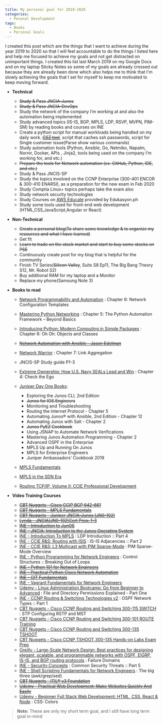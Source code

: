 ```yaml
---
title: My personal goal for 2019-2020
categories:
  - Pesonal Development
tags:
  - Books
  - Personal Goals
---
```


I created this post which are the things that I want to achieve during the year 2019 to 2020 so that I will feel accountable to do the things I listed here and help me focused to achieve my goals and not get distracted on unimportant things.  I created this list last March 2019 on my Google Docs  and on my laptop Sticky Notes so some of my goals are already crossed out because they are already been done which also helps me to think that I'm slowly achieving the goals that I set for myself to keep me motivated to keep moving forward.

  * **Technical** 
      * <strike>Study & Pass JNCIA-Junos</strike> 
      * <strike>Study & Pass JNCIA-DevOps</strike> 
      * Study the network of the company I’m working at and also the automation being implemented
      * Study advanced topics (IS-IS, BGP, MPLS, LDP, RSVP, MVPN, PIM-SM) by reading books and courses on INE
      * Create a python script  for manual workloads being handled on my daily work. <strike>[CSZ tool](https://github.com/christianzabala/CSZ-Tool)</strike>, script that caches ssh passwords, script for Single customer issue(Parse show various commands)
      * Study automation tools (Python, Ansible, Go, Netmiko, Napalm, Nornir, Docker, APIs , Jinja2, tools being used on the company I’m working for, and etc.)
      * <strike>Prepare the tools for Network automation (ex. GitHub, Python, IDE, and etc.)</strike> 
      * Study & Pass JNCIS-SP
      * Study the topics involved on the CCNP Enterprise (300-401 ENCOR & 300-410 ENARSI), as a preparation for the new exam in Feb 2020
      * Study  Comptia Linux+ topics perhaps take the exam also
      * Study network security technologies
      * Study Courses on [AWS Educate](https://www.awseducate.com/student/s/) provided by Edukasyon.ph
      * Study some tools used for front-end web development (HTML,CSS,JavaScript,Angular or React)
  * **Non-Technical**
      *  <strike>Create a personal blog(To share some knowledge & to organize my resources and what I have learned)</strike> 
      * Get fit
      *  <strike>Learn to trade on the stock market and start to buy some stocks on PSE</strike>
      * Continuously create post for my blog that is helpful for the community
      * Finish TV Series(<strike>Silicon Valley</strike>, Suits S8 Ep11, The Big Bang Theory S12, Mr. Robot S2)
      * <stike>Buy additional RAM for my laptop and a Monitor</strike>
      * Replace my phone(Samsung Note 3)
  * **Books to read**
      * [Network Programmability and Automation](https://www.amazon.com/Network-Programmability-Automation-Next-Generation-Engineer-ebook/dp/B079K6HWQX) : Chapter 6: Network Configuration Templates
      * [Mastering Python Networking](https://www.packtpub.com/networking-and-servers/mastering-python-networking) : Chapter 5: The Python Automation Framework – Beyond Basics
      * [Introducing Python: Modern Computing in Simple Packages](http://shop.oreilly.com/product/0636920028659.do) : Chapter 6: Oh Oh: Objects and Classes
      * <strike>[Network Automation with Ansible - Jason Edelman](https://www.oreilly.com/library/view/network-automation-with/9781492042389/)</strike>
      * [Network Warrior](http://shop.oreilly.com/product/0636920010159.do) : Chapter 7: Link Aggregation
      * JNCIS-SP Study guide P1-3
      * [Extreme Ownership: How U.S. Navy SEALs Lead and Win](https://www.amazon.com/Extreme-Ownership-U-S-Navy-SEALs-ebook/dp/B00VE4Y0Z2) : Chapter 4: Check the Ego
      * [Juniper Day One Books](https://www.juniper.net/us/en/training/jnbooks/):
          * <stike>Exploring the Junos CLI, 2nd Edition</stirke>
          * <strike>Junos for IOS Engineers</strike>
          * Monitoring and Troubleshooting
          * Routing the Internet Protocol - Chapter 5
          * Automating Junos® with Ansible, 2nd Edition - Chapter 12
          * Automating Junos with Salt - Chapter 2
          * <strike>Junos PyEZ Cookbook</strike>
          * <stirke>Using JSNAP to Automate Network Verifications</strike>
          * Mastering Junos Automation Programming - Chapter 2
          * Advanced OSPF in the Enterprise
          * MPLS Up and Running On Junos
          * MPLS for Enterprise Engineers
          * Juniper Ambassadors’ Cookbook 2019
          
      * [MPLS Fundamentals](https://www.amazon.com/MPLS-Fundamentals-Luc-Ghein/dp/1587051974)
      * [MPLS in the SDN Era](http://shop.oreilly.com/product/0636920033905.do)
      * [Routing TCP/IP, Volume II: CCIE Professional Development](https://www.amazon.com/Routing-TCP-CCIE-Professional-Development/dp/1578700892) 
      
  * **Video Training Courses**
      * <strike>[CBT Nuggets - Cisco CCIP BGP 642-661](https://www.cbtnuggets.com/it-training/cisco-ccip-bgp-642-661)</strike> 
      *  <strike>[CBT Nuggets - MPLS Fundamentals](https://www.cbtnuggets.com/it-training/mpls-fundamentals)</strike> 
      *  <strike>[CBT Nuggets - Juniper JNCIA-Junos (JN0-102)](https://www.cbtnuggets.com/it-training/juniper-jncia-junos-jn0-102)</strike> 
      *  <strike>[Lynda - JNCIA(JN0-102)Cert Prep: 1-3](https://www.lynda.com/Shyamraj-Selvaraju/1725396057-1.html)</strike> 
      *  <strike>[INE - Introduction to JunOS](https://my.ine.com/course/introduction-to-junos/c471907f-4b1f-11e4-89a3-22000b4a8afe)</strike>    
      *  <strike>[INE - JNCIA: Introduction to the Junos Operating System](https://my.ine.com/course/ine-jncia-intro-to-junos-os/92b72673-6aeb-4f65-9d32-a30a3301d362)</strike>   
      *  [INE - Introduction To MPLS](https://my.ine.com/course/rs-intro-to-mpls/43b76338-4e6a-40a6-acbc-76ef40be2557s) : LDP Introduction :: Part 4
      *  [INE -  CCIE R&S: Routing with ISIS](https://my.ine.com/course/ccie-rs-routing-with-isis/d57a7f7c-7fc3-42bc-a28e-dc827fb0d7f3) : IS-IS Adjacencies :: Part 2   
      *  [INE - CCIE R&S: L3 Multicast with PIM Sparse-Mode](https://my.ine.com/course/ccie-rs-l3-multicast-pim/2867b1d9-83a4-460d-851f-80bebc95a256) : PIM Sparse-Mode Overview      
      *  [INE - Python Programming for Network Engineers](https://my.ine.com/course/ine-python-programming/7477146c-397b-4510-b910-1108608879b5) : Control Structures :: Breaking Out of Loops
      *  <strike>[INE - Python 101 for Network Engineers](https://my.ine.com/course/ine-python-101-for-network-engineers/448da730-773e-49a0-a4a2-6eb675288b7e)</strike> 
      *  <strike>[INE - Practical Python Cisco Network Automation](https://my.ine.com/course/ine-practical-python-cisco-network-automation/3be5db2b-43fb-4510-9288-d9c6913a9037)</strike>
      *  <strike>[INE - GIT Fundamentals](https://my.ine.com/course/ine-git-fundamentals/1f09eded-6c92-4a68-ac7e-043c48bd35c1)</strike> 
      *  [INE - Vagrant Fundamentals for Network Engineers](https://my.ine.com/course/vagrant-fundamentals/432d0641-9a6d-11e4-8f7f-22000b4a8afe)
      *  [Udemy - Linux Administration Bootcamp: Go from Beginner to Advanced](https://www.udemy.com/course/linux-administration-bootcamp/) : File and Directory Permissions Explained - Part One      
      *  [INE - CCNP Routing & Switching Technologies v2](https://my.ine.com/course/ccnp-routing-switching-course-v2/71df49b5-4f80-4100-a878-bb289da661ea) :  OSPF Network Types :: Part 1    
       *  [CBT Nuggets - Cisco CCNP Routing and Switching 300-115 SWITCH](https://www.cbtnuggets.com/it-training/cisco-ccnp-routing-switching-300-115) : STP Configuring RSTP and MST
       *  [CBT Nuggets - Cisco CCNP Routing and Switching 300-101 ROUTE Training](https://www.cbtnuggets.com/it-training/cisco-ccnp-routing-switching-300-101)      
       *  [CBT Nuggets - Cisco CCNP Routing and Switching 300-135 TSHOOT](https://www.cbtnuggets.com/it-training/cisco-ccnp-routing-switching-300-135)            
       *  [CBT Nuggets - Cisco CCNP TSHOOT 300-135 Hands-on Labs Exam Prep](https://www.cbtnuggets.com/it-training/cisco-ccnp-tshoot-300-135-hands-on-labs-exam-prep)         
       *  [Oreilly  - Large-Scale Network Design: Best practices for designing elegant, scalable, and programmable networks with OSPF, EIGRP, IS-IS, and BGP routing protocols](https://www.oreilly.com/library/view/large-scale-network-design/9780134686547/) : Failure Domains
       *  [INE - Security Concepts](https://my.ine.com/course/ine-ccna-sc-210-260-iins-security-concepts/b76a8686-4855-4af3-95d9-9946b5c72fef) : Common Security Threats :: Part 5    
      *  [INE - Shell Scripting Fundamentals for Network Engineers](https://my.ine.com/course/shell-scripting-fundamentals/fc599b3a-275d-4907-8ed6-8b8f270ba5a9) :  The big three (awk/grep/sed)           
      *  <strike>[CBT Nuggets - ITIL® v3 Foundation](https://www.cbtnuggets.com/it-training/itilr-foundations) </strike>           
      *  <strike>[Udemy - Practical Web Development: Make Websites Quickly And Easily](https://www.udemy.com/course/make-beautiful-websites-in-a-few-hours/) </strike>    
       *  [Udemy - Beginner Full Stack Web Development: HTML, CSS, React & Node](https://www.udemy.com/course/ultimate-web/) : CSS: Colors 


      
> **Note:** These are only my short term goal, and I still have long term goal in-mind 
